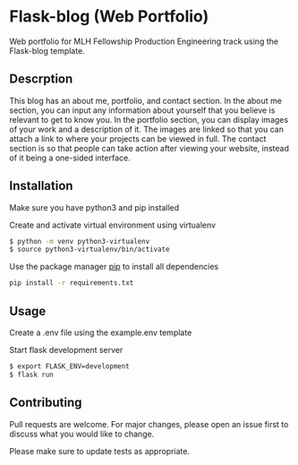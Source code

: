 # Flask-blog (Web Portfolio)

Web portfolio for MLH Fellowship Production Engineering track using the Flask-blog template.

## Descrption

This blog has an about me, portfolio, and contact section. In the about me section, you can input any information about yourself that you believe is relevant to get to know you. In the portfolio section, you can display images of your work and a description of it. The images are linked so that you can attach a link to where your projects can be viewed in full. The contact section is so that people can take action after viewing your website, instead of it being a one-sided interface.

## Installation

Make sure you have python3 and pip installed


Create and activate virtual environment using virtualenv
```bash
$ python -m venv python3-virtualenv
$ source python3-virtualenv/bin/activate
```

Use the package manager [pip](https://pip.pypa.io/en/stable/) to install all dependencies

```bash
pip install -r requirements.txt
```

## Usage


Create a .env file using the example.env template


Start flask development server
```bash
$ export FLASK_ENV=development
$ flask run
```

## Contributing
Pull requests are welcome. For major changes, please open an issue first to discuss what you would like to change.

Please make sure to update tests as appropriate.
